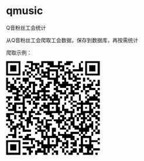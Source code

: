 # qmusic
Q音粉丝工会统计

从Q音粉丝工会爬取工会数据，保存到数据库，再按需统计

爬取示例：

![示例](https://github.com/mmq981015/qmusic/blob/master/pic.png)